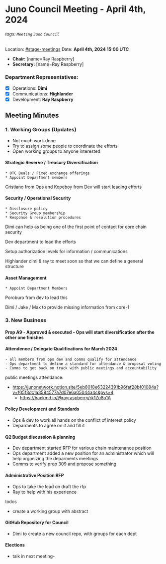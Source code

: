Juno Council Meeting - April 4th, 2024
===

###### tags: `Meeting` `Juno` `Council`

Location: [#stage-meetings](https://discord.com/channels/816256689078403103/1195704025664978966)
Date: **April 4th, 2024 15:00 UTC**

- **Chair:** [name=Ray Raspberry]
- **Secretary:** [name=Ray Raspberry]

   
### **Department Representatives:**
- [x] Operations: **Dimi**
- [x] Communications: **Highlander**
- [x] Development: **Ray Raspberry**

## Meeting Minutes 

### 1. Working Groups (Updates)

- Not much work done 
- Try to assign some people to coordinate the efforts
- Open working groups to anyone interested


#### **Strategic Reserve / Treasury Diversification**
    * OTC Deals / Fixed exchange offerings
    * Appoint Department members

Cristiano from Ops and Kopeboy from Dev will start leading efforts 

#### **Security / Operational Security** 
    * Disclosure policy
    * Security Group membership
    * Response & resolution procedures

Dimi can help as being one of the first point of contact for core chain security

Dev department to lead the efforts

Setup authorization levels for information / communications

Highlander dimi & ray to meet soon so that we can define a general structure

#### **Asset Management**
    * Appoint Department Members

Poroburo from dev to lead this

Dimi / Jake / Max to provide missing information from core-1

### 3. New Business

#### Prop A9 - Approved & executed - Ops will start diversification after the other one finishes

#### Attendence / Delegate Qualifications for March 2024
    - all members from ops dev and comms qualify for attendance
    - Ops department to define a standard for attendance & proposal voting
    - Comms to get back on track with public meetings and accountability

public meetings attendance:
- https://junonetwork.notion.site/5eb8018e63224391b96faf28bf01084a?v=f05f3dc1a3584577a7d07e6a05044a4c&pvs=4
    - https://hackmd.io/@rayraspberry/rk1Zu8o1A

#### Policy Development and Standards
- Ops & dev to work all hands on the conflict of interest policy
- Deparments to agree on it and fill it

#### Q2 Budget discussion & planning
- Dev department started RFP for various chain maintenance position
- Ops department added a new position for an administrator which will help organizing the deparments meetings
- Comms to verify prop 309 and propose something

#### Administrative Position RFP
- Ops to take the lead on draft the rfp 
- Ray to help with his experience

todos
- create a working group with abstract 

#### GitHub Repository for Council

- Dimi to create a new council repo, with groups for each dept


#### Elections
- talk in next meeting- 